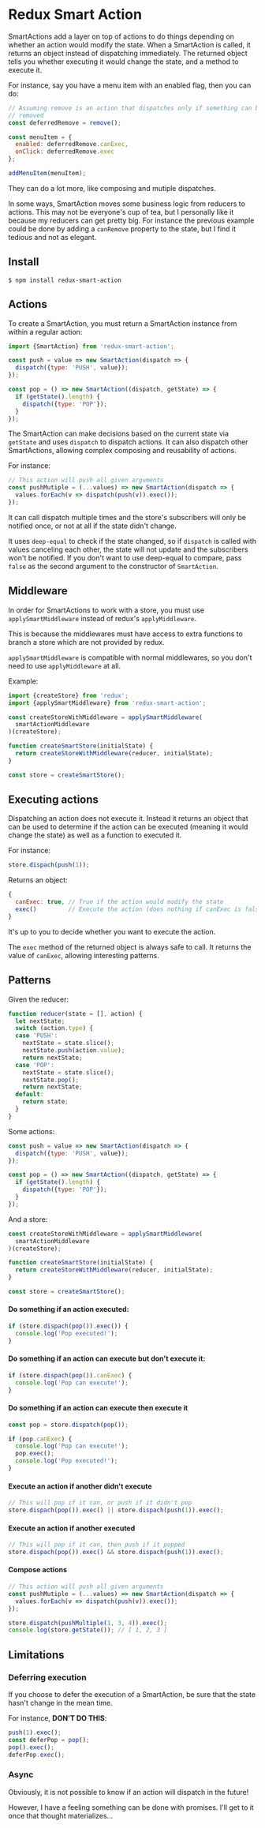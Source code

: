 # Redux Smart Action

SmartActions add a layer on top of actions to do things depending on whether
an action would modify the state. When a SmartAction is called, it returns
an object instead of dispatching immediately. The returned object tells you
whether executing it would change the state, and a method to execute it.

For instance, say you have a menu item with an enabled flag, then you can do:

```js
// Assuming remove is an action that dispatches only if something can be
// removed
const deferredRemove = remove();

const menuItem = {
  enabled: deferredRemove.canExec,
  onClick: deferredRemove.exec
};

addMenuItem(menuItem);
```

They can do a lot more, like composing and mutiple dispatches.

In some ways, SmartAction moves some business logic from reducers to actions.
This may not be everyone's cup of tea, but I personally like it because
my reducers can get pretty big. For instance the previous example could be done
by adding a `canRemove` property to the state, but I find it tedious and not as
elegant.

## Install

```
$ npm install redux-smart-action
```

## Actions

To create a SmartAction, you must return a SmartAction instance from within
a regular action:

```js
import {SmartAction} from 'redux-smart-action';

const push = value => new SmartAction(dispatch => {
  dispatch({type: 'PUSH', value});
});

const pop = () => new SmartAction((dispatch, getState) => {
  if (getState().length) {
    dispatch({type: 'POP'});
  }
});
```

The SmartAction can make decisions based on the current state via `getState`
and uses `dispatch` to dispatch actions. It can also dispatch other
SmartActions, allowing complex composing and reusability of actions.

For instance:

```js
// This action will push all given arguments
const pushMutiple = (...values) => new SmartAction(dispatch => {
  values.forEach(v => dispatch(push(v)).exec());
});
```

It can call dispatch multiple times and the store's subscribers will only be
notified once, or not at all if the state didn't change.

It uses `deep-equal` to check if the state changed, so if `dispatch` is called
with values canceling each other, the state will not update and the subscribers
won't be notified. If you don't want to use deep-equal to compare, pass `false`
as the second argument to the constructor of `SmartAction`.

## Middleware

In order for SmartActions to work with a store, you must use
`applySmartMiddleware` instead of redux's `applyMiddleware`.

This is because the middlewares must have access to extra functions
to branch a store which are not provided by redux.

`applySmartMiddleware` is compatible with normal middlewares, so you don't need
to use `applyMiddleware` at all.

Example:

```js
import {createStore} from 'redux';
import {applySmartMiddleware} from 'redux-smart-action';

const createStoreWithMiddleware = applySmartMiddleware(
  smartActionMiddleware
)(createStore);

function createSmartStore(initialState) {
  return createStoreWithMiddleware(reducer, initialState);
}

const store = createSmartStore();
```

## Executing actions

Dispatching an action does not execute it. Instead it returns an object that can
be used to determine if the action can be executed (meaning it would change
the state) as well as a function to executed it.

For instance:

```js
store.dispach(push(1));
```

Returns an object:

```js
{
  canExec: true, // True if the action would modify the state
  exec()         // Execute the action (does nothing if canExec is false)
}
```

It's up to you to decide whether you want to execute the action.

The `exec` method of the returned object is always safe to call. It returns the
value of `canExec`, allowing interesting patterns.

## Patterns

Given the reducer:

```js
function reducer(state = [], action) {
  let nextState;
  switch (action.type) {
  case 'PUSH':
    nextState = state.slice();
    nextState.push(action.value);
    return nextState;
  case 'POP':
    nextState = state.slice();
    nextState.pop();
    return nextState;
  default:
    return state;
  }
}
```

Some actions:

```js
const push = value => new SmartAction(dispatch => {
  dispatch({type: 'PUSH', value});
});

const pop = () => new SmartAction((dispatch, getState) => {
  if (getState().length) {
    dispatch({type: 'POP'});
  }
});
```

And a store:

```js
const createStoreWithMiddleware = applySmartMiddleware(
  smartActionMiddleware
)(createStore);

function createSmartStore(initialState) {
  return createStoreWithMiddleware(reducer, initialState);
}

const store = createSmartStore();
```

#### Do something if an action executed:

```js
if (store.dispach(pop()).exec()) {
  console.log('Pop executed!');
}
```

#### Do something if an action can execute but don't execute it:

```js
if (store.dispach(pop()).canExec) {
  console.log('Pop can execute!');
}
```


#### Do something if an action can execute then execute it

```js
const pop = store.dispatch(pop());

if (pop.canExec) {
  console.log('Pop can execute!');
  pop.exec();
  console.log('Pop executed!');
}
```

#### Execute an action if another didn't execute

```js
// This will pop if it can, or push if it didn't pop
store.dispach(pop()).exec() || store.dispach(push(1)).exec();
```

#### Execute an action if another executed

```js
// This will pop if it can, then push if it popped
store.dispach(pop()).exec() && store.dispach(push(1)).exec();
```

#### Compose actions

```js
// This action will push all given arguments
const pushMutiple = (...values) => new SmartAction(dispatch => {
  values.forEach(v => dispatch(push(v)).exec());
});

store.dispatch(pushMultiple(1, 3, 4)).exec();
console.log(store.getState()); // [ 1, 2, 3 ]
```

## Limitations

### Deferring execution

If you choose to defer the execution of a SmartAction, be sure that the state
hasn't change in the mean time.

For instance, **DON'T DO THIS**:

```js
push(1).exec();
const deferPop = pop();
pop().exec();
deferPop.exec();
```

### Async

Obviously, it is not possible to know if an action will dispatch in the future!

However, I have a feeling something can be done with promises. I'll get to it
once that thought materializes...
